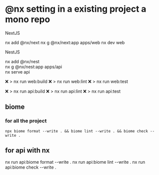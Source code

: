 # @nx setting in a existing project a mono repo


NextJS

nx add @nx/next 
nx g @nx/next:app apps/web
nx dev web


NestJS

nx add @nx/nest  
nx g @nx/nest:app apps/api  
nx serve api
 

❌ > nx run web:build
❌ > nx run web:lint
❌ > nx run web:test

❌ > nx run api:build
❌ > nx run api:lint
❌ > nx run api:test

## biome 

### for all the project 

```
npx biome format --write . && biome lint --write . && biome check --write .
```


## for api with nx 

nx run api:biome format --write .
nx run api:biome lint --write . 
nx run api:biome check --write .
